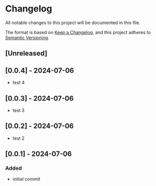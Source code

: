# Changelog
All notable changes to this project will be documented in this file.

The format is based on [Keep a Changelog](https://keepachangelog.com/en/1.0.0/),
and this project adheres to [Semantic Versioning](https://semver.org/spec/v2.0.0.html).

## [Unreleased]

## [0.0.4] - 2024-07-06
- test 4

## [0.0.3] - 2024-07-06
- test 3

## [0.0.2] - 2024-07-06
- test 2

## [0.0.1] - 2024-07-06
### Added
- initial commit